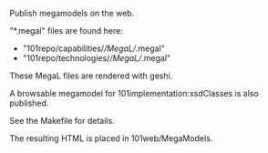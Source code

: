 Publish megamodels on the web.

"*.megal" files are found here:

* "101repo/capabilities/*/MegaL/*.megal"
* "101repo/technologies/*/MegaL/*.megal"

These MegaL files are rendered with geshi.

A browsable megamodel for 101implementation:xsdClasses is also published.

See the Makefile for details.

The resulting HTML is placed in 101web/MegaModels.

